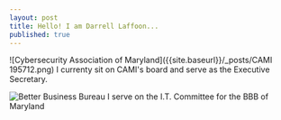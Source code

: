 ```yaml
---
layout: post
title: Hello! I am Darrell Laffoon...
published: true
---
```

![Cybersecurity Association of Maryland]({{site.baseurl}}/_posts/CAMI 195712.png)
I currenty sit on CAMI's board and serve as the Executive Secretary.

![Better Business Bureau]({{site.baseurl}}/_posts/BBB195501.png)
I serve on the I.T. Committee for the BBB of Maryland
